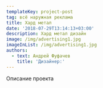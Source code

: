 ```yaml
---
templateKey: project-post
tag: всё наружная реклама
title: Хард метал
date: '2018-07-29T13:14:13+03:00'
description: Хард метал дизайн
image: /img/advertising1.jpg
imageInList: /img/advertising1.jpg
authors:
  - text: Андрей Фуфачев
    title: 'Дизайнер:'
---
```

Описание проекта
